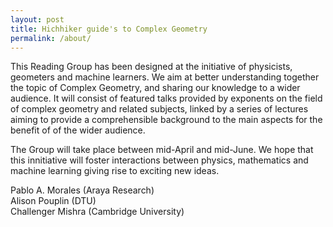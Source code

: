 ```yaml
---
layout: post
title: Hichhiker guide's to Complex Geometry
permalink: /about/
---
```


This Reading Group has been designed at the initiative of physicists, geometers and machine learners. We aim at better understanding together the topic of Complex Geometry, and sharing our knowledge to a wider audience. 
It will consist of featured talks provided by exponents on the field of complex geometry and related subjects, linked by a series of lectures aiming to provide a comprehensible background to the main aspects for the benefit of of the wider audience.

The Group will take place between mid-April and mid-June.
We hope that this innitiative will foster interactions between physics, mathematics and machine learning giving rise to exciting new ideas.

Pablo A. Morales (Araya Research)<br/>
Alison Pouplin (DTU)<br/>
Challenger Mishra (Cambridge University)

